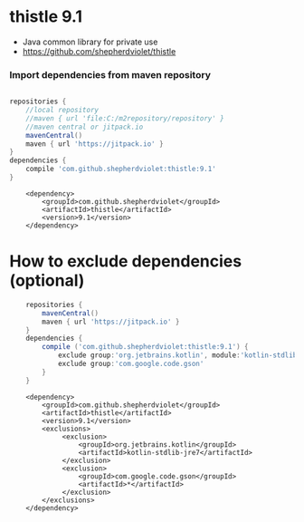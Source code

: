 # thistle 9.1
* Java common library for private use
* https://github.com/shepherdviolet/thistle

### Import dependencies from maven repository

```gradle

repositories {
    //local repository
    //maven { url 'file:C:/m2repository/repository' }
    //maven central or jitpack.io
    mavenCentral()
    maven { url 'https://jitpack.io' }
}
dependencies {
    compile 'com.github.shepherdviolet:thistle:9.1'
}

```

```maven
    <dependency>    
        <groupId>com.github.shepherdviolet</groupId>
        <artifactId>thistle</artifactId>
        <version>9.1</version> 
    </dependency>
```

# How to exclude dependencies (optional)

```gradle
    repositories {
        mavenCentral()
        maven { url 'https://jitpack.io' }
    }
    dependencies {
        compile ('com.github.shepherdviolet:thistle:9.1') {
            exclude group:'org.jetbrains.kotlin', module:'kotlin-stdlib-jre7'
            exclude group:'com.google.code.gson'
        }
    }
```

```maven
    <dependency>
        <groupId>com.github.shepherdviolet</groupId>
        <artifactId>thistle</artifactId>
        <version>9.1</version>
        <exclusions>
             <exclusion>
                 <groupId>org.jetbrains.kotlin</groupId>
                 <artifactId>kotlin-stdlib-jre7</artifactId>
             </exclusion>
             <exclusion>
                 <groupId>com.google.code.gson</groupId>
                 <artifactId>*</artifactId>
             </exclusion>
        </exclusions>
    </dependency>
```